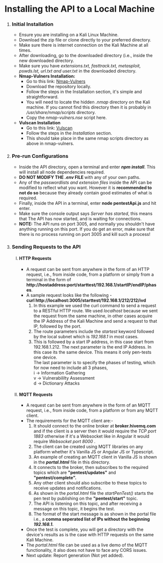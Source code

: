 <h1>Installing the API to a Local Machine</h1>
<ol>
    <li>
        <h3>Initial Installation</h3>
        <ul>
            <li>Ensure you are installing on a Kali Linux Machine.</li>
            <li>Download the zip file or clone directly to your preferred directory.</li>
            <li>Make sure there is internet connection on the Kali Machine at all times.</li>
            <li>After downloading, go to the downloaded directory (i.e., inside the new downloaded directory.</li>
            <li>Make sure you have <em>extensions.txt, fasttrack.txt, metasploit, pswds.lst, url.txt and user.txt</em>
                in the downloaded directory.</li>
                        <li>
                <strong>Nmap-Vulners Installation:</strong> 
                <ul>
                    <li>Go to this link: <a href="https://github.com/vulnersCom/nmap-vulners">Nmap-Vulners</a></li>
                    <li>Download the repository locally.</li>
                    <li>Follow the steps in the Installation section, it's simple and straightforward.</li>
                    <li>You will need to locate the hidden <em>.nmap</em> directory on the Kali machine. If you cannot find this directory then it is probably in <em>/usr/share/nmap/scripts</em> directory.</li>
                    <li>Copy the <em>nmap-vulners.nse</em> script here. </li>
                </ul>   
            </li>
            <li>
                <strong>Vulscan Installation</strong>
                <ul>
                    <li>Go to this link: <a href="https://github.com/scipag/vulscan">Vulscan</a></li>
                    <li>Follow the steps in the <em>Installation</em> section.</li>
                    <li>This should take place in the same nmap scripts directory as above in nmap-vulners.</li>
                </ul>
            </li>
        </ul>
    </li>
    <li>
        <h3>Pre-run Configurations</h3>
        <ul>
            <li>Inside the API directory, open a terminal and enter <strong><em>npm install</em></strong>. This will
                install all node dependencies required.</li>
            <li><strong>DO NOT MODIFY THE <em>.env</em> FILE </strong> with any of your own paths.</li>
            <li>Any of the <em>passwordlists and extension files</em> inside the API can be modified to reflect what you
                want. However it is <strong>recommended to not do so</strong>
                because they already contain good estimates of what is required.</li>
            <li>Finally, inside the API in a terminal, enter <strong>node pentestApi.js</strong> and hit enter.</li>
            <li>Make sure the console output says <em>Server has started</em>, this means that The API has now started,
                and is waiting for connections.</li>
            <li><strong>NOTE:</strong> The API runs on port 3005, and normally you shouldn't have anything running on
                this port. If you do get an error, make sure that
                there is no process running on port 3005 and kill such a process!</li>
        </ul>
    </li>
    <li>
        <h3>Sending Requests to the API</h3>
        <ol type="I">
            <li>
                <h4>HTTP Requests</h4>
                <ul>
                    <li>A request can be sent from anywhere in the form of an HTTP request, i.e., from inside code, from
                        a
                        platform or simply from a terminal in the form of
                        <strong>http://hostaddress:port/starttest/192.168.1/startIP/endIP/phases</strong>.</li>
                    <li>A sample request looks like the following - <br> <strong>curl
                            http://localhost:3005/starttest/192.168.1/212/212/ivd</strong> <br>
                        <ol>
                            <li>
                                In this example we used the curl command to send a request to a RESTful HTTP route. We
                                used
                                <em>localhost</em> because we sent the request from the
                                same machine, in other cases acquire the IP Address of the Kali Machine and send a
                                request to
                                that IP, followed by the port.
                            </li>
                            <li>
                                The route parameters include the <em>startest</em> keyword followed by the local subnet
                                which is
                                <em>192.168.1</em> in most cases.
                            </li>
                            <li>
                                This is followed by a start IP address, in this case start from 192.168.1.212. The next
                                parameter is the end IP Address. In this case its the same
                                device. This means it only pen-tests one device. <br>
                                The last parameter is to specify the phases of testing, which for now need to include
                                all 3
                                phases, <br>
                                i -> Information Gathering <br>
                                v -> Vulnerabililty Assessment <br>
                                d -> Dictionary Attacks
                            </li>
                        </ol>
                    </li>
                </ul>
            </li>
            <li>
                <h4>MQTT Requests</h4>
                <ul>
                    <li>A request can be sent from anywhere in the form of an MQTT request, i.e., from inside code, from a platform or from any MQTT client.</li>
                    <li>The requirements for the MQTT client are:-
                        <ol>
                            <li>It should connect to the online broker at <strong>broker.hivemq.com</strong> and if the client is a server then it would require the <em>TCP port 1883</em> otherwise if it's a Websocket like in Angular it would require <em>Websocket port 8000
                            </em>.</li>
                            <li>The client can be created using MQTT libraries on any platform whether it's Vanilla JS or Angular JS or Typescript.</li>
                            <li>An example of creating an MQTT client in Vanilla JS is shown in the <strong><em>portal.html</em></strong> file in this directory.</li>
                            <li>It connects to the broker, then subscribes to the required topics which are <strong>"pentest/updates"</strong> and <strong>"pentest/complete".</strong></li>
                            <li>Any other client should also subscribe to these topics to receive updates and notifications.</li>
                            <li>As shown in the <em>portal.html</em> file the <em>startPenTest()</em> starts the pen test by publishing on the <strong>"pentest/start"</strong> topic.</li>
                            <li>The API is listening on this topic, and after receiving a message on this topic, it begins the test.</li>
                            <li>The format of the start message is as shown in the portal file i.e., a <strong>comma seperated list of IPs without the beginning <em>192.168.1.</em></strong> </li>
                        </ol>
                    </li>
                    <li>Once the test is complete, you will get a directory with the device's results as is the case with HTTP requests on the same Kali Machine.</li>
                    <li>The <em>portal.html</em> file can be used as a live demo of the MQTT functionality, it also does not have to face any CORS issues.
                    </li>
                    <li>Next update: Report generation (Not yet added).</li>
                </ul>
            </li>
        </ol>
    </li>
</ol>